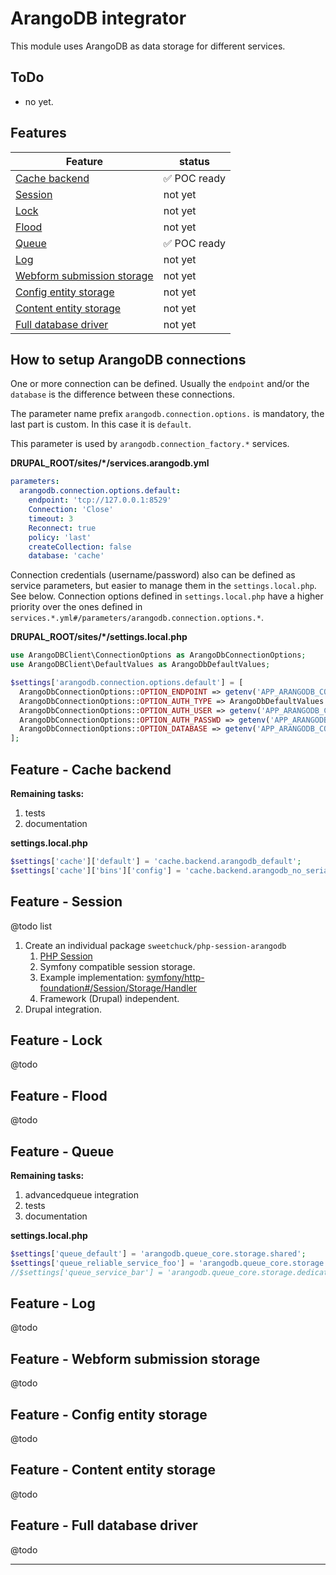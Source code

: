 # ArangoDB integrator

This module uses ArangoDB as data storage for different services.

## ToDo

* no yet.


## Features

| Feature                      | status             |
|------------------------------|--------------------|
| [Cache backend]              | &#x2705; POC ready |
| [Session]                    | not yet            |
| [Lock]                       | not yet            |
| [Flood]                      | not yet            |
| [Queue]                      | &#x2705; POC ready |
| [Log]                        | not yet            |
| [Webform submission storage] | not yet            |
| [Config entity storage]      | not yet            |
| [Content entity storage]     | not yet            |
| [Full database driver]       | not yet            |


## How to setup ArangoDB connections

One or more connection can be defined. Usually the `endpoint` and/or the
`database` is the difference between these connections.

The parameter name prefix `arangodb.connection.options.` is mandatory,
the last part is custom. In this case it is `default`.

This parameter is used by `arangodb.connection_factory.*` services.

**DRUPAL_ROOT/sites/*/services.arangodb.yml**

```yaml
parameters:
  arangodb.connection.options.default:
    endpoint: 'tcp://127.0.0.1:8529'
    Connection: 'Close'
    timeout: 3
    Reconnect: true
    policy: 'last'
    createCollection: false
    database: 'cache'
```

Connection credentials (username/password) also can be defined as service parameters,
but easier to manage them in the `settings.local.php`. See below.
Connection options defined in `settings.local.php` have a higher priority over the ones
defined in `services.*.yml#/parameters/arangodb.connection.options.*`.

**DRUPAL_ROOT/sites/*/settings.local.php**

```php
use ArangoDBClient\ConnectionOptions as ArangoDbConnectionOptions;
use ArangoDBClient\DefaultValues as ArangoDbDefaultValues;

$settings['arangodb.connection.options.default'] = [
  ArangoDbConnectionOptions::OPTION_ENDPOINT => getenv('APP_ARANGODB_CONNECTION_DEFAULT_ENDPOINT') ?: 'tcp://127.0.0.1:8529',
  ArangoDbConnectionOptions::OPTION_AUTH_TYPE => ArangoDbDefaultValues::DEFAULT_AUTH_TYPE,
  ArangoDbConnectionOptions::OPTION_AUTH_USER => getenv('APP_ARANGODB_CONNECTION_DEFAULT_USER') ?: getenv('USER'),
  ArangoDbConnectionOptions::OPTION_AUTH_PASSWD => getenv('APP_ARANGODB_CONNECTION_DEFAULT_PASSWD') ?: 'admin',
  ArangoDbConnectionOptions::OPTION_DATABASE => getenv('APP_ARANGODB_CONNECTION_DEFAULT_DATABASE') ?: $databases['default']['default']['database'],
];
```


## Feature - Cache backend

**Remaining tasks:**

1. tests
2. documentation

**settings.local.php**

```php
$settings['cache']['default'] = 'cache.backend.arangodb_default';
$settings['cache']['bins']['config'] = 'cache.backend.arangodb_no_serializer';
```


## Feature - Session

@todo list

1. Create an individual package `sweetchuck/php-session-arangodb`
    1. [PHP Session](https://www.php.net/manual/en/book.session.php)
    2. Symfony compatible session storage.
    3. Example
       implementation: [symfony/http-foundation#/Session/Storage/Handler](https://github.com/symfony/http-foundation/tree/6.2/Session/Storage/Handler)
    4. Framework (Drupal) independent.
2. Drupal integration.


## Feature - Lock

@todo


## Feature - Flood

@todo


## Feature - Queue

**Remaining tasks:**

1. advancedqueue integration
2. tests
3. documentation

**settings.local.php**
```php
$settings['queue_default'] = 'arangodb.queue_core.storage.shared';
$settings['queue_reliable_service_foo'] = 'arangodb.queue_core.storage.dedicated';
//$settings['queue_service_bar'] = 'arangodb.queue_core.storage.dedicated';
```


## Feature - Log

@todo


## Feature - Webform submission storage

@todo


## Feature - Config entity storage

@todo


## Feature - Content entity storage

@todo


## Feature - Full database driver

@todo


---

[Cache backend]: #feature---cache-backend

[Session]: #feature---session

[Lock]: #feature---lock

[Flood]: #feature---flood

[Queue]: #feature---queue

[Log]: #feature---log

[Webform submission storage]: #feature---webform-submission-storage

[Config entity storage]: #feature---config-entity-storage

[Content entity storage]: #feature---content-entity-storage

[Full database driver]: #feature---full-database-driver
